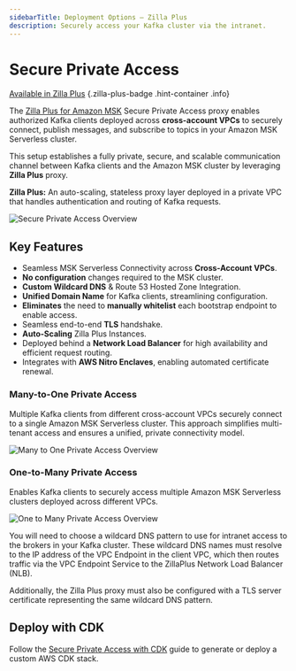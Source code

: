 ```yaml
---
sidebarTitle: Deployment Options – Zilla Plus
description: Securely access your Kafka cluster via the intranet.
---
```


# Secure Private Access

[Available in Zilla Plus](https://www.aklivity.io/products/zilla-plus)
{.zilla-plus-badge .hint-container .info}

The [Zilla Plus for Amazon MSK](https://aws.amazon.com/marketplace/pp/prodview-jshnzslazfm44) Secure Private Access proxy enables authorized Kafka clients deployed across **cross-account VPCs** to securely connect, publish messages, and subscribe to topics in your Amazon MSK Serverless cluster.

This setup establishes a fully private, secure, and scalable communication channel between Kafka clients and the Amazon MSK cluster by leveraging **Zilla Plus** proxy.

**Zilla Plus:** An auto-scaling, stateless proxy layer deployed in a private VPC that handles authentication and routing of Kafka requests.

![Secure Private Access Overview](/secure_private_access.png)

## Key Features

- Seamless MSK Serverless Connectivity across **Cross-Account VPCs**.
- **No configuration** changes required to the MSK cluster.
- **Custom Wildcard DNS** & Route 53 Hosted Zone Integration.
- **Unified Domain Name** for Kafka clients, streamlining configuration.
- **Eliminates** the need to **manually whitelist** each bootstrap endpoint to enable access.
- Seamless end-to-end **TLS** handshake.
- **Auto-Scaling** Zilla Plus Instances.
- Deployed behind a **Network Load Balancer** for high availability and efficient request routing.
- Integrates with **AWS Nitro Enclaves**, enabling automated certificate renewal.

### Many-to-One Private Access

Multiple Kafka clients from different cross-account VPCs securely connect to a single Amazon MSK Serverless cluster. This approach simplifies multi-tenant access and ensures a unified, private connectivity model.

![Many to One Private Access Overview](/many_to_one.png)

### One-to-Many Private Access

Enables Kafka clients to securely access multiple Amazon MSK Serverless clusters deployed across different VPCs.

![One to Many Private Access Overview](/one_to_many.png)

You will need to choose a wildcard DNS pattern to use for intranet access to the brokers in your Kafka cluster. These wildcard DNS names must resolve to the IP address of the VPC Endpoint in the client VPC, which then routes traffic via the VPC Endpoint Service to the ZillaPlus Network Load Balancer (NLB).

Additionally, the Zilla Plus proxy must also be configured with a TLS server certificate representing the same wildcard DNS pattern.

## Deploy with CDK

Follow the [Secure Private Access with CDK](https://github.com/aklivity/zilla-plus-aws-templates/tree/main/amazon-msk/cdk/secure-private-access) guide to generate or deploy a custom AWS CDK stack.
